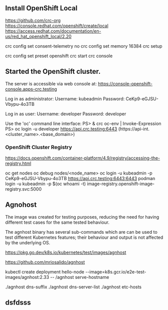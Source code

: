  ## Install OpenShift Local 
 
 https://github.com/crc-org
 https://console.redhat.com/openshift/create/local
 https://access.redhat.com/documentation/en-us/red_hat_openshift_local/2.20

 crc config set consent-telemetry no
 crc config set memory 16384
 crc setup
 
 crc config set preset openshift
 crc start 
 crc console 


## Started the OpenShift cluster.

The server is accessible via web console at:
  https://console-openshift-console.apps-crc.testing

Log in as administrator:
  Username: kubeadmin
  Password: CeKp9-eGJSU-Vbypu-4o3TB

Log in as user:
  Username: developer
  Password: developer

Use the 'oc' command line interface:
  PS> & crc oc-env | Invoke-Expression
  PS> oc login -u developer https://api.crc.testing:6443 (https://api-int.<cluster_name>.<base_domain>)


### OpenShift Cluster Registry

https://docs.openshift.com/container-platform/4.9/registry/accessing-the-registry.html

oc get nodes
oc debug nodes/<node_name>
oc login -u kubeadmin -p CeKp9-eGJSU-Vbypu-4o3TB https://api.crc.testing:6443:6443
podman login -u kubeadmin -p $(oc whoami -t) image-registry.openshift-image-registry.svc:5000



## Agnohost 

The image was created for testing purposes, reducing the need for having different test cases for the same tested behaviour.

The agnhost binary has several sub-commands which are can be used to test different Kubernetes features; their behaviour and output is not affected by the underlying OS.

https://pkg.go.dev/k8s.io/kubernetes/test/images/agnhost


https://github.com/mriosalido/agnhost

kubectl create deployment hello-node --image=k8s.gcr.io/e2e-test-images/agnhost:2.33 -- /agnhost serve-hostname

./agnhost dns-suffix
./agnhost dns-server-list
./agnhost etc-hosts

## dsfdsss  